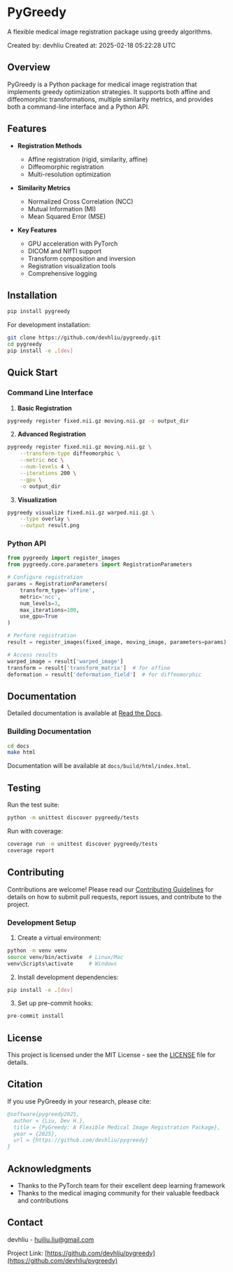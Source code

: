 # PyGreedy

A flexible medical image registration package using greedy algorithms.

Created by: devhliu
Created at: 2025-02-18 05:22:28 UTC

## Overview

PyGreedy is a Python package for medical image registration that implements greedy optimization strategies. It supports both affine and diffeomorphic transformations, multiple similarity metrics, and provides both a command-line interface and a Python API.

## Features

- **Registration Methods**
  - Affine registration (rigid, similarity, affine)
  - Diffeomorphic registration
  - Multi-resolution optimization

- **Similarity Metrics**
  - Normalized Cross Correlation (NCC)
  - Mutual Information (MI)
  - Mean Squared Error (MSE)

- **Key Features**
  - GPU acceleration with PyTorch
  - DICOM and NIfTI support
  - Transform composition and inversion
  - Registration visualization tools
  - Comprehensive logging

## Installation

```bash
pip install pygreedy
```

For development installation:

```bash
git clone https://github.com/devhliu/pygreedy.git
cd pygreedy
pip install -e .[dev]
```

## Quick Start

### Command Line Interface

1. **Basic Registration**
```bash
pygreedy register fixed.nii.gz moving.nii.gz -o output_dir
```

2. **Advanced Registration**
```bash
pygreedy register fixed.nii.gz moving.nii.gz \
    --transform-type diffeomorphic \
    --metric ncc \
    --num-levels 4 \
    --iterations 200 \
    --gpu \
    -o output_dir
```

3. **Visualization**
```bash
pygreedy visualize fixed.nii.gz warped.nii.gz \
    --type overlay \
    --output result.png
```

### Python API

```python
from pygreedy import register_images
from pygreedy.core.parameters import RegistrationParameters

# Configure registration
params = RegistrationParameters(
    transform_type='affine',
    metric='ncc',
    num_levels=3,
    max_iterations=100,
    use_gpu=True
)

# Perform registration
result = register_images(fixed_image, moving_image, parameters=params)

# Access results
warped_image = result['warped_image']
transform = result['transform_matrix']  # for affine
deformation = result['deformation_field']  # for diffeomorphic
```

## Documentation

Detailed documentation is available at [Read the Docs](https://pygreedy.readthedocs.io/).

### Building Documentation

```bash
cd docs
make html
```

Documentation will be available at `docs/build/html/index.html`.

## Testing

Run the test suite:

```bash
python -m unittest discover pygreedy/tests
```

Run with coverage:

```bash
coverage run -m unittest discover pygreedy/tests
coverage report
```

## Contributing

Contributions are welcome! Please read our [Contributing Guidelines](CONTRIBUTING.md) for details on how to submit pull requests, report issues, and contribute to the project.

### Development Setup

1. Create a virtual environment:
```bash
python -m venv venv
source venv/bin/activate  # Linux/Mac
venv\Scripts\activate     # Windows
```

2. Install development dependencies:
```bash
pip install -e .[dev]
```

3. Set up pre-commit hooks:
```bash
pre-commit install
```

## License

This project is licensed under the MIT License - see the [LICENSE](LICENSE) file for details.

## Citation

If you use PyGreedy in your research, please cite:

```bibtex
@software{pygreedy2025,
  author = {Liu, Dev H.},
  title = {PyGreedy: A Flexible Medical Image Registration Package},
  year = {2025},
  url = {https://github.com/devhliu/pygreedy}
}
```

## Acknowledgments

- Thanks to the PyTorch team for their excellent deep learning framework
- Thanks to the medical imaging community for their valuable feedback and contributions

## Contact

devhliu - huiliu.liu@gmail.com

Project Link: [https://github.com/devhliu/pygreedy](https://github.com/devhliu/pygreedy)